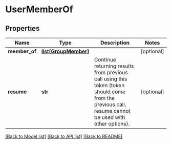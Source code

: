 # UserMemberOf

## Properties
Name | Type | Description | Notes
------------ | ------------- | ------------- | -------------
**member_of** | [**list[GroupMember]**](GroupMember.md) |  | [optional] 
**resume** | **str** | Continue returning results from previous call using this token (token should come from the previous call, resume cannot be used with other options). | [optional] 

[[Back to Model list]](../README.md#documentation-for-models) [[Back to API list]](../README.md#documentation-for-api-endpoints) [[Back to README]](../README.md)


